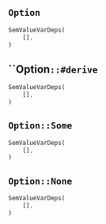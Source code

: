 ## `Option`

```rust
SemValueVarDeps(
    [],
)
```

## ``Option`::#derive`

```rust
SemValueVarDeps(
    [],
)
```

## `Option::Some`

```rust
SemValueVarDeps(
    [],
)
```

## `Option::None`

```rust
SemValueVarDeps(
    [],
)
```

